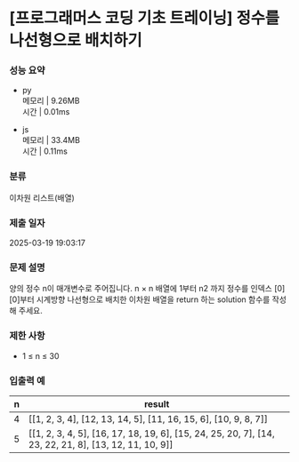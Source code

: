 # [프로그래머스 코딩 기초 트레이닝] 정수를 나선형으로 배치하기

### 성능 요약

- py  
  메모리 | 9.26MB  
  시간 | 0.01ms

- js  
  메모리 | 33.4MB  
  시간 | 0.11ms

### 분류

이차원 리스트(배열)

### 제출 일자

2025-03-19 19:03:17

### 문제 설명

양의 정수 n이 매개변수로 주어집니다. n × n 배열에 1부터 n2 까지 정수를 인덱스 [0][0]부터 시계방향 나선형으로 배치한 이차원 배열을 return 하는 solution 함수를 작성해 주세요.

### 제한 사항

- 1 ≤ n ≤ 30

### 입출력 예

| n   | result                                                                                                |
| --- | ----------------------------------------------------------------------------------------------------- |
| 4   | [[1, 2, 3, 4], [12, 13, 14, 5], [11, 16, 15, 6], [10, 9, 8, 7]]                                       |
| 5   | [[1, 2, 3, 4, 5], [16, 17, 18, 19, 6], [15, 24, 25, 20, 7], [14, 23, 22, 21, 8], [13, 12, 11, 10, 9]] |
